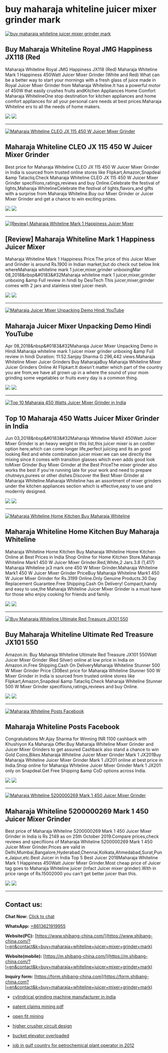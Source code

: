 # buy maharaja whiteline juicer mixer grinder mark

<a href="https://swt.shibang-china.com/?l=en&img&k=buy+maharaja+whiteline+juicer+mixer+grinder+mark" target="_blank">![buy maharaja whiteline juicer mixer grinder mark](http://static.shibang-china.com/all-800x300/1434.jpg)</a>

## Buy Maharaja Whiteline Royal JMG Happiness JX118 (Red
Maharaja Whiteline Royal JMG Happiness JX118 (Red) Maharaja Whiteline Mark 1 Happiness 450Watt Juicer Mixer Grinder (White and Red) What can be a better way to start your mornings with a fresh glass of juice made in Royal Juicer Mixer Grinder from Maharaja Whiteline.It has a powerful motor of 450W that easily crushes fruits andKitchen Appliances Home Comfort Maharaja WhitelineOne stop destination for kitchen appliances and home comfort appliances for all your personal care needs at best prices.Maharaja Whiteline ers to all the needs of home makers.


<a href="https://whatsapp.shibangsoft.com/WhatsApp.php" target="_blank" title="WhatsApp">![](http://static.shibang-china.com/icon/whatsapp.png)</a> <a href="https://swt.shibang-china.com/?l=en&icon&k=buy+maharaja+whiteline+juicer+mixer+grinder+mark" target="_blank">![](http://static.shibang-china.com/icon/chat-en.png)</a>

---

<a href="https://swt.shibang-china.com/?l=en&img&k=buy+maharaja+whiteline+juicer+mixer+grinder+mark" target="_blank">![Maharaja Whiteline CLEO JX 115 450 W Juicer Mixer Grinder](http://static.shibang-china.com/all-800x300/439.jpg)</a>

## Maharaja Whiteline CLEO JX 115 450 W Juicer Mixer Grinder
Best price for Maharaja Whiteline CLEO JX 115 450 W Juicer Mixer Grinder in India is sourced from trusted online stores like Flipkart,Amazon,Snapdeal &amp Tatacliq.Check Maharaja Whiteline CLEO JX 115 450 W Juicer Mixer Grinder specifiions,ratings,reviews and buy Online.Celebrate the festival of lights,Maharaja WhitelineCelebrate the festival of lights,flavors,and gifts with a surprise from Maharaja Whiteline.Buy our Mixer Grinder or Juicer Mixer Grinder and get a chance to win exciting prizes.


<a href="https://whatsapp.shibangsoft.com/WhatsApp.php" target="_blank" title="WhatsApp">![](http://static.shibang-china.com/icon/whatsapp.png)</a> <a href="https://swt.shibang-china.com/?l=en&icon&k=buy+maharaja+whiteline+juicer+mixer+grinder+mark" target="_blank">![](http://static.shibang-china.com/icon/chat-en.png)</a>

---

<a href="https://swt.shibang-china.com/?l=en&img&k=buy+maharaja+whiteline+juicer+mixer+grinder+mark" target="_blank">![[Review] Maharaja Whiteline Mark 1 Happiness Juicer Mixer](http://static.shibang-china.com/all-800x300/364.jpg)</a>

## [Review] Maharaja Whiteline Mark 1 Happiness Juicer Mixer
Maharaja Whiteline Mark 1 Happiness Price.The price of this Juicer Mixer and Grinder is around Rs.1900 in Indian market,but do check out below link whereMaharaja whiteline mark 1 juicer,mixer,grinder unboxingMar 08,2018&nbsp&#0183&#32Maharaja whiteline mark 1 juicer,mixer,grinder unboxing &amp Full review in hindi by DesiTech This juicer,mixer,grinder comes with 2 jars and stainless steel juicer mesh.


<a href="https://whatsapp.shibangsoft.com/WhatsApp.php" target="_blank" title="WhatsApp">![](http://static.shibang-china.com/icon/whatsapp.png)</a> <a href="https://swt.shibang-china.com/?l=en&icon&k=buy+maharaja+whiteline+juicer+mixer+grinder+mark" target="_blank">![](http://static.shibang-china.com/icon/chat-en.png)</a>

---

<a href="https://swt.shibang-china.com/?l=en&img&k=buy+maharaja+whiteline+juicer+mixer+grinder+mark" target="_blank">![Maharaja Juicer Mixer Unpacking Demo Hindi YouTube](http://static.shibang-china.com/all-800x300/13.jpg)</a>

## Maharaja Juicer Mixer Unpacking Demo Hindi YouTube
Apr 08,2018&nbsp&#0183&#32Maharaja Juicer Mixer Unpacking Demo in Hindi.Maharaja whiteline mark 1 juicer mixer grinder unboxing &amp Full review in hindi Duration: 11:52.Sanjay Sharma G 296,442 views.Maharaja Whiteline Mixer Juicer Grinders Buy MaharajaBuy Maharaja Whiteline Mixer Juicer Grinders Online At Flipkart.It doesn't matter which part of the country you are from,we have all grown up in a where the sound of your mom grinding some vegetables or fruits every day is a common thing.


<a href="https://whatsapp.shibangsoft.com/WhatsApp.php" target="_blank" title="WhatsApp">![](http://static.shibang-china.com/icon/whatsapp.png)</a> <a href="https://swt.shibang-china.com/?l=en&icon&k=buy+maharaja+whiteline+juicer+mixer+grinder+mark" target="_blank">![](http://static.shibang-china.com/icon/chat-en.png)</a>

---

<a href="https://swt.shibang-china.com/?l=en&img&k=buy+maharaja+whiteline+juicer+mixer+grinder+mark" target="_blank">![Top 10 Maharaja 450 Watts Juicer Mixer Grinder in India](http://static.shibang-china.com/all-800x300/218.jpg)</a>

## Top 10 Maharaja 450 Watts Juicer Mixer Grinder in India
Jun 03,2018&nbsp&#0183&#32Maharaja Whiteline MarkII 450Watt Juicer Mixer Grinder is an heavy weight in this list,this juicer mixer is an costlier option here,which can come longer life,perfect juiicing and its an good looking Red and white combination juicer mixer.we can see directly the mixing since it comes with transition glasses which even adds good look toMixer Grinder Buy Mixer Grinder at the Best PriceThe mixer grinder also works the best if you're running late for your work and need to prepare chutneys,purees or other dishes.Discover the Best Mixer Grinder at Maharaja Whiteline.Maharaja Whiteline has an assortment of mixer grinders under the kitchen appliances section which is effective,easy to use and modernly designed.


<a href="https://whatsapp.shibangsoft.com/WhatsApp.php" target="_blank" title="WhatsApp">![](http://static.shibang-china.com/icon/whatsapp.png)</a> <a href="https://swt.shibang-china.com/?l=en&icon&k=buy+maharaja+whiteline+juicer+mixer+grinder+mark" target="_blank">![](http://static.shibang-china.com/icon/chat-en.png)</a>

---

<a href="https://swt.shibang-china.com/?l=en&img&k=buy+maharaja+whiteline+juicer+mixer+grinder+mark" target="_blank">![Maharaja Whiteline Home Kitchen Buy Maharaja Whiteline](http://static.shibang-china.com/all-800x300/34.jpg)</a>

## Maharaja Whiteline Home Kitchen Buy Maharaja Whiteline
Maharaja Whiteline Home Kitchen Buy Maharaja Whiteline Home Kitchen Online at Best Prices in India Shop Online for Home Kitchen Store.Maharaja Whiteline Mark1 450 W Juicer Mixer Grinder.Red,White,2 Jars.3.8 (1,417) Maharaja Whiteline jx3 mark one 450 W Mixer Grinder.Maharaja Whiteline Mark1 450 W Juicer Mixer Grinder PriceBuy Maharaja Whiteline Mark1 450 W Juicer Mixer Grinder for Rs.3199 Online.Only Genuine Products.30 Day Replacement Guarantee.Free Shipping.Cash On Delivery! Compact,handy and easy to use,the Maharaja Whiteline Juicer Mixer Grinder is a must have for those who enjoy cooking for friends and family.


<a href="https://whatsapp.shibangsoft.com/WhatsApp.php" target="_blank" title="WhatsApp">![](http://static.shibang-china.com/icon/whatsapp.png)</a> <a href="https://swt.shibang-china.com/?l=en&icon&k=buy+maharaja+whiteline+juicer+mixer+grinder+mark" target="_blank">![](http://static.shibang-china.com/icon/chat-en.png)</a>

---

<a href="https://swt.shibang-china.com/?l=en&img&k=buy+maharaja+whiteline+juicer+mixer+grinder+mark" target="_blank">![Buy Maharaja Whiteline Ultimate Red Treasure JX101 550](http://static.shibang-china.com/all-800x300/429.jpg)</a>

## Buy Maharaja Whiteline Ultimate Red Treasure JX101 550
Amazon.in: Buy Maharaja Whiteline Ultimate Red Treasure JX101 550Watt Juicer Mixer Grinder (Red Silver) online at low price in India on Amazon.in.Free Shipping.Cash On DeliveryMaharaja Whiteline Stunner 500 W Mixer Grinder Price {30Best price for Maharaja Whiteline Stunner 500 W Mixer Grinder in India is sourced from trusted online stores like Flipkart,Amazon,Snapdeal &amp Tatacliq.Check Maharaja Whiteline Stunner 500 W Mixer Grinder specifiions,ratings,reviews and buy Online.


<a href="https://whatsapp.shibangsoft.com/WhatsApp.php" target="_blank" title="WhatsApp">![](http://static.shibang-china.com/icon/whatsapp.png)</a> <a href="https://swt.shibang-china.com/?l=en&icon&k=buy+maharaja+whiteline+juicer+mixer+grinder+mark" target="_blank">![](http://static.shibang-china.com/icon/chat-en.png)</a>

---

<a href="https://swt.shibang-china.com/?l=en&img&k=buy+maharaja+whiteline+juicer+mixer+grinder+mark" target="_blank">![Maharaja Whiteline Posts Facebook](http://static.shibang-china.com/all-800x300/1209.jpg)</a>

## Maharaja Whiteline Posts Facebook
Congratulations Mr.Ajay Sharma for Winning INR 1100 cashback with Khushiyon Ka Maharaja Offer.Buy Maharaja Whiteline Mixer Grinder and Juicer Mixer Grinders to get assured Cashback also stand a chance to win Gold Coins,Bikes.Maharaja Whiteline Juicer Mixer Grinder Mark 1 JX201Buy Maharaja Whiteline Juicer Mixer Grinder Mark 1 JX201 online at best price in India.Shop online for Maharaja Whiteline Juicer Mixer Grinder Mark 1 JX201 only on Snapdeal.Get Free Shipping &amp CoD options across India.


<a href="https://whatsapp.shibangsoft.com/WhatsApp.php" target="_blank" title="WhatsApp">![](http://static.shibang-china.com/icon/whatsapp.png)</a> <a href="https://swt.shibang-china.com/?l=en&icon&k=buy+maharaja+whiteline+juicer+mixer+grinder+mark" target="_blank">![](http://static.shibang-china.com/icon/chat-en.png)</a>

---

<a href="https://swt.shibang-china.com/?l=en&img&k=buy+maharaja+whiteline+juicer+mixer+grinder+mark" target="_blank">![Maharaja Whiteline 5200000269 Mark 1 450 Juicer Mixer Grinder](http://static.shibang-china.com/all-800x300/1075.jpg)</a>

## Maharaja Whiteline 5200000269 Mark 1 450 Juicer Mixer Grinder
Best price of Maharaja Whiteline 5200000269 Mark 1 450 Juicer Mixer Grinder in India is Rs 2149 as on 25th October 2019.Compare prices,check reviews and specifiions of Maharaja Whiteline 5200000269 Mark 1 450 Juicer Mixer Grinder.Prices are valid in Delhi,Mumbai,Bangalore,Hyderabad,Chennai,Kolkata,Ahmedabad,Surat,Pune,Jaipur,etc.Best Juicer in India Top 5 Best Juicer 2018Maharaja Whiteline Mark 1 Happiness 450Watt Juicer Mixer Grinder.Most cheap price of Juicer tag goes to Maharaja Whiteline juicer (infact Juicer mixer grinder).With in price range of Rs.15002000 you can't get better juicer than this.


<a href="https://whatsapp.shibangsoft.com/WhatsApp.php" target="_blank" title="WhatsApp">![](http://static.shibang-china.com/icon/whatsapp.png)</a> <a href="https://swt.shibang-china.com/?l=en&icon&k=buy+maharaja+whiteline+juicer+mixer+grinder+mark" target="_blank">![](http://static.shibang-china.com/icon/chat-en.png)</a>

---
## Contact us:

**Chat Now:** [Click to chat](https://swt.shibang-china.com?l=en&contact&k=buy+maharaja+whiteline+juicer+mixer+grinder+mark)

**WhatsApp:**  [+8613621919955](https://whatsapp.shibangsoft.com/WhatsApp.php)

**Website(PC):** [https://www.shibang-china.com/](https://www.shibang-china.com/?l=en&contact&k=buy+maharaja+whiteline+juicer+mixer+grinder+mark)

**Website(mobile):** [https://m.shibang-china.com/](https://m.shibang-china.com/?l=en&contact&k=buy+maharaja+whiteline+juicer+mixer+grinder+mark)

**Inquiry form:** [https://form.shibang-china.com](https://form.shibang-china.com?l=en&contact&k=buy+maharaja+whiteline+juicer+mixer+grinder+mark)

* [cylindrical grinding machine manufacturer in india](../123/cylindrical%20grinding%20machine%20manufacturer%20in%20india.md)

* [patent claims mining pdf](../123/patent%20claims%20mining%20pdf.md)

* [open fit mining](../113/open%20fit%20mining.md)

* [higher crusher circuit design](../123/higher%20crusher%20circuit%20design.md)

* [bucket elevator overloaded](../113/bucket%20elevator%20overloaded.md)

* [job in gulf country for petrochemical plant operator in 2012](../121/job%20in%20gulf%20country%20for%20petrochemical%20plant%20operator%20in%202012.md)